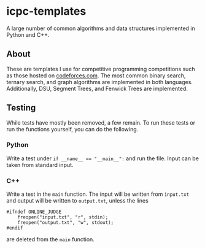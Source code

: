 # icpc-templates
A large number of common algorithms and data structures implemented in Python and C++.

## About

These are templates I use for competitive programming competitions such as those hosted on [codeforces.com](https://codeforces.com/).
The most common binary search, ternary search, and graph algorithms are implemented in both languages. Additionally, DSU, Segment Trees, and Fenwick Trees are implemented.

## Testing

While tests have mostly been removed, a few remain. To run these tests or run the functions yourself, you can do the following.

### Python

Write a test under `if __name__ == "__main__":` and run the file. Input can be taken from standard input.

### C++

Write a test in the `main` function. The input will be written from `input.txt` and output will be written to `output.txt`, unless the lines 
```
#ifndef ONLINE_JUDGE
    freopen("input.txt", "r", stdin);
    freopen("output.txt", "w", stdout);
#endif
```
are deleted from the `main` function.
